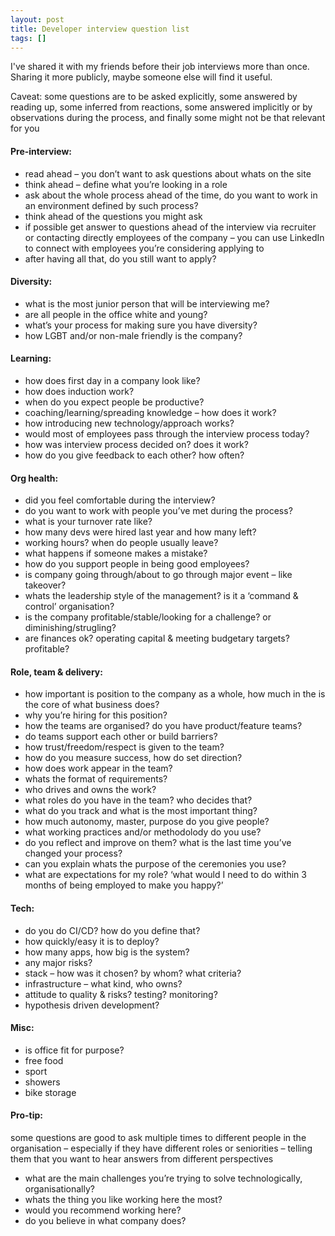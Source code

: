 ```yaml
---
layout: post
title: Developer interview question list
tags: []
---
```


I've shared it with my friends before their job interviews more than once. Sharing it more publicly, maybe someone else will find it useful.

Caveat: some questions are to be asked explicitly, some answered by reading up, some inferred from reactions, some answered implicitly or by observations during the process, and finally some might not be that relevant for you

#### Pre-interview:
* read ahead – you don’t want to ask questions about whats on the site
* think ahead – define what you’re looking in a role
* ask about the whole process ahead of the time, do you want to work in an environment defined by such process?
* think ahead of the questions you might ask
* if possible get answer to questions ahead of the interview via recruiter or contacting directly employees of the company – you can use LinkedIn to connect with employees you’re considering applying to
* after having all that, do you still want to apply?

#### Diversity:
* what is the most junior person that will be interviewing me?
* are all people in the office white and young?
* what’s your process for making sure you have diversity?
* how LGBT and/or non-male friendly is the company?

#### Learning:
* how does first day in a company look like?
* how does induction work?
* when do you expect people be productive?
* coaching/learning/spreading knowledge – how does it work?
* how introducing new technology/approach works?
* would most of employees pass through the interview process today?
* how was interview process decided on? does it work?
* how do you give feedback to each other? how often?

#### Org health:
* did you feel comfortable during the interview?
* do you want to work with people you’ve met during the process?
* what is your turnover rate like?
* how many devs were hired last year and how many left?
* working hours? when do people usually leave?
* what happens if someone makes a mistake?
* how do you support people in being good employees?
* is company going through/about to go through major event – like takeover?
* whats the leadership style of the management? is it a ‘command & control’ organisation?
* is the company profitable/stable/looking for a challenge? or diminishing/strugling?
* are finances ok? operating capital & meeting budgetary targets? profitable?

#### Role, team & delivery:
* how important is position to the company as a whole, how much in the is the core of what business does?
* why you’re hiring for this position?
* how the teams are organised? do you have product/feature teams?
* do teams support each other or build barriers?
* how trust/freedom/respect is given to the team?
* how do you measure success, how do set direction?
* how does work appear in the team?
* whats the format of requirements?
* who drives and owns the work?
* what roles do you have in the team? who decides that?
* what do you track and what is the most important thing?
* how much autonomy, master, purpose do you give people?
* what working practices and/or methodolody do you use?
* do you reflect and improve on them? what is the last time you’ve changed your process?
* can you explain whats the purpose of the ceremonies you use?
* what are expectations for my role? ‘what would I need to do within 3 months of being employed to make you happy?’

#### Tech:
* do you do CI/CD? how do you define that?
* how quickly/easy it is to deploy?
* how many apps, how big is the system?
* any major risks?
* stack – how was it chosen? by whom? what criteria?
* infrastructure – what kind, who owns?
* attitude to quality & risks? testing? monitoring?
* hypothesis driven development?

#### Misc:
* is office fit for purpose?
* free food
* sport
* showers
* bike storage

#### Pro-tip:

some questions are good to ask multiple times to different people in the organisation – especially if they have different roles or seniorities – telling them that you want to hear answers from different perspectives

* what are the main challenges you’re trying to solve technologically, organisationally?
* whats the thing you like working here the most?
* would you recommend working here?
* do you believe in what company does?

